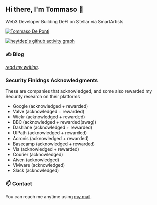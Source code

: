 ## Hi there, I'm Tommaso 👋

Web3 Developer Building DeFI on Stellar via SmartArtists

<a href="#heytdep-title">
  <img src="https://github-readme-stats.vercel.app/api?username=heytdep&show_icons=true&theme=react&count_private=true&include_all_commits=true" alt="Tommaso De Ponti" />
</a>

[![heytdep's github activity graph](https://activity-graph.herokuapp.com/graph?username=heytdep&theme=react-dark)](https://github.com/heytdep)



### ✍️  Blog

[*read my writing*](https://tdep.medium.com).

### Security Finidngs Acknowledgments

These are companies that acknowledged, and some also rewarded my Security research on their platforms

- Google (acknowledged + rewarded)
- Valve (acknowledged + rewarded)
- Wickr (acknowledged + rewarded)
- BBC (acknowledged + rewarded(swag))
- Dashlane (acknowledged + rewarded)
- UIPath (acknowledged + rewarded)
- Acronis (acknowledged + rewarded)
- Basecamp (acknowledged + rewarded)
- Via (acknowledged + rewarded)
- Courier (acknowledged)
- Aiven (acknowledged)
- VMware (acknowledged)
- Slack (acknowledged)

### 📫 Contact

You can reach me anytime using [my mail](mailto:tommasodeponti@zohomail.eu). 
